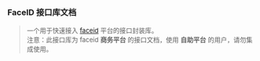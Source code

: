 ### FaceID 接口库文档

> <font size=2>一个用于快速接入 [faceid](https://faceid.com/) 平台的接口封装库。<br/>
> 注意：此接口库为 faceid **商务平台** 的接口文档，使用 **自助平台** 的用户，请勿集成使用。</font>





